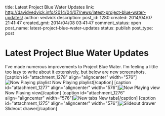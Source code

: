title: Latest Project Blue Water Updates
link: http://davidvedvick.info/2014/04/07/news/latest-project-blue-water-updates/
author: vedvick
description: 
post_id: 1280
created: 2014/04/07 21:41:47
created_gmt: 2014/04/08 03:41:47
comment_status: open
post_name: latest-project-blue-water-updates
status: publish
post_type: post

# Latest Project Blue Water Updates

I've made numerous improvements to Project Blue Water. I'm feeling a little too lazy to write about it extensively, but below are new screenshots. [caption id="attachment_1278" align="aligncenter" width="576"]![Now Playing playlist](/wp-content/uploads/2014/04/Screenshot_2014-04-06-11-03-04-576x1024.png) Now Playing playlist[/caption] [caption id="attachment_1277" align="aligncenter" width="576"]![Now Playing view](http://davidvedvick.info/wp-content/uploads/2014/04/Screenshot_2014-04-06-11-02-57-576x1024.png) Now Playing view[/caption] [caption id="attachment_1276" align="aligncenter" width="576"]![New tabs](http://davidvedvick.info/wp-content/uploads/2014/04/Screenshot_2014-04-06-11-02-45-576x1024.png) New tabs[/caption] [caption id="attachment_1275" align="aligncenter" width="576"]![Slideout drawer](http://davidvedvick.info/wp-content/uploads/2014/04/Screenshot_2014-04-06-11-02-36-576x1024.png) Slideout drawer[/caption]